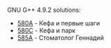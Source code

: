 GNU G++ 4.9.2 solutions:

- [580A](580A/solution.cpp) - Кефа и первые шаги
- [580C](580C/solution.cpp) - Кефа и парк
- [585A](585A/solution.cpp) - Стоматолог Геннадий
